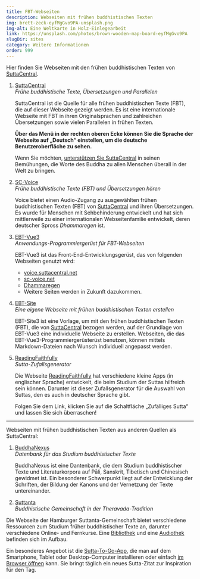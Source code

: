 ```yaml
---
title: FBT-Webseiten
description: Webseiten mit frühen buddhistischen Texten
img: brett-zeck-eyfMgGvo9PA-unsplash.png
img-alt: Eine Weltkarte in Holz-Einlegearbeit
link: https://unsplash.com/photos/brown-wooden-map-board-eyfMgGvo9PA
slugDir: sites
category: Weitere Informationen
order: 999
---
```


Hier finden Sie Webseiten mit den frühen buddhistischen Texten von [SuttaCentral](https://suttacentral.net/?lang=de).

1. [SuttaCentral](https://suttacentral.net/?lang=de)  
   *Frühe buddhistische Texte, Übersetzungen und Parallelen*

   SuttaCentral ist die Quelle für alle frühen buddhistischen Texte (FBT), die auf dieser Webseite gezeigt werden. Es ist eine internationale Webseite mit FBT in ihren Originalsprachen und zahlreichen Übersetzungen sowie vielen Parallelen in frühen Texten.

   **Über das Menü in der rechten oberen Ecke können Sie die Sprache der Webseite auf „Deutsch“ einstellen, um die deutsche Benutzeroberfläche zu sehen.**

   Wenn Sie möchten, [unterstützen Sie SuttaCentral](https://suttacentral.net/donations/?lang=de) in seinen Bemühungen, die Worte des Buddha zu allen Menschen überall in der Welt zu bringen.

1. [SC-Voice](https://sc-voice.net/)  
   *Frühe buddhistische Texte (FBT) und Übersetzungen hören*

   Voice bietet einen Audio-Zugang zu ausgewählten frühen buddhistischen Texten (FBT) von [SuttaCentral](https://suttacentral.net/?lang=de) und ihren Übersetzungen. Es wurde für Menschen mit Sehbehinderung entwickelt und hat sich mittlerweile zu einer internationalen Webseitenfamilie entwickelt, deren deutscher Spross *Dhammaregen* ist.

1. [EBT-Vue3](https://ebt-site.github.io/ebt-site3)  
   *Anwendungs-Programmiergerüst für FBT-Webseiten*

   EBT-Vue3 ist das Front-End-Entwicklungsgerüst, das von folgenden Webseiten genutzt wird:

   - [voice.suttacentral.net](https://voice.suttacentral.net)
   - [sc-voice.net](https://sc-voice.net)
   - [Dhammaregen](https://dhammaregen.net)
   - Weitere Seiten werden in Zukunft dazukommen.

1. [EBT-Site](https://ebt-site.sc-voice.net)  
   *Eine eigene Webseite mit frühen buddhistischen Texten erstellen*

   EBT-Site3 ist eine Vorlage, um mit den frühen buddhistischen Texten (FBT), die von [SuttaCentral](https://suttacentral.net/?lang=de) bezogen werden, auf der Grundlage von EBT-Vue3 eine individuelle Webseite zu erstellen. Webseiten, die das EBT-Vue3-Programmiergerüsterüst benutzen, können mittels Markdown-Dateien nach Wunsch individuell angepasst werden.

1. [ReadingFaithfully](https://de.readingfaithfully.org/)  
   *Sutta-Zufallsgenerator*

   Die Webseite [ReadingFaithfully](https://readingfaithfully.org/) hat verschiedene kleine Apps (in englischer Sprache) entwickelt, die beim Studium der Suttas hilfreich sein können. Darunter ist dieser Zufallsgenerator für die Auswahl von Suttas, den es auch in deutscher Sprache gibt.

   Folgen Sie dem Link, klicken Sie auf die Schaltfläche „Zufälliges Sutta“ und lassen Sie sich überraschen!

---
Webseiten mit frühen buddhistischen Texten aus anderen Quellen als SuttaCentral:

1. [BuddhaNexus](https://buddhanexus.net/)  
   *Datenbank für das Studium buddhistischer Texte*

   BuddhaNexus ist eine Dantenbank, die dem Studium buddhistischer Texte und Literaturkorpora auf Pāli, Sanskrit, Tibetisch und Chinesisch gewidmet ist. Ein besonderer Schwerpunkt liegt auf der Entwicklung der Schriften, der Bildung der Kanons und der Vernetzung der Texte untereinander.

1. [Suttanta](https://www.suttanta.de/)  
  *Buddhistische Gemeinschaft in der Theravada-Tradition*

  Die Webseite der Hamburger Suttanta-Gemeinschaft bietet verschiedene Ressourcen zum Studium früher buddhistischer Texte an, darunter verschiedene Online- und Fernkurse. Eine [Bibliothek](https://www.suttanta.de/bibliothek/) und eine [Audiothek](https://www.suttanta.de/downloads/) befinden sich im Aufbau.

  Ein besonderes Angebot ist die [Sutta-To-Go-App](https://www.suttanta.de/sutta-to-go-app/), die man auf dem Smartphone, Tablet oder Desktop-Computer installieren oder einfach [im Browser öffnen](https://mbsr.bplaced.net/sutta_to_go) kann. Sie bringt täglich ein neues Sutta-Zitat zur Inspiration für den Tag.
